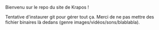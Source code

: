 Bienvenu sur le repo du site de Krapos !

Tentative d'instaurer git pour gérer tout ça.
Merci de ne pas mettre des fichier binaires là dedans (genre
images/vidéos/sons/blablabla).
